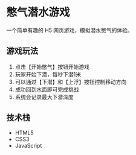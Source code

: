 # 憋气潜水游戏

一个简单有趣的 H5 网页游戏，模拟潜水憋气的体验。

## 游戏玩法

1. 点击【开始憋气】按钮开始游戏
2. 玩家开始下潜，每秒下潜1米
3. 可以通过【下潜】和【上浮】按钮控制移动方向
4. 成功回到水面即可完成挑战
5. 系统会记录最大下潜深度

## 技术栈

- HTML5
- CSS3
- JavaScript
